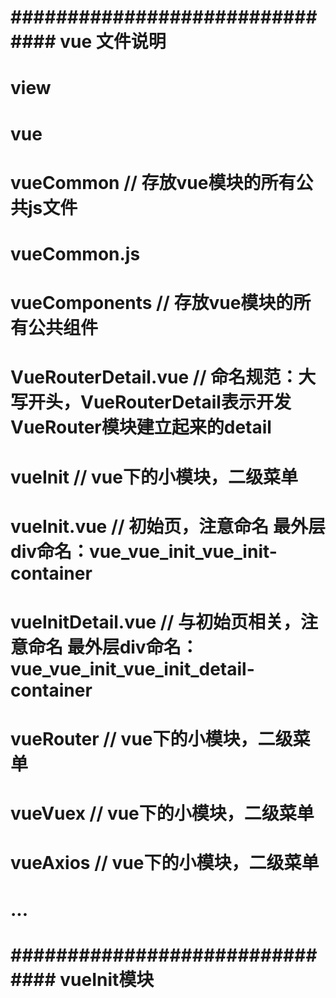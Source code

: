 

# ############################### vue 文件说明 #######################################################################
#     view
#         vue 
#             vueCommon                     // 存放vue模块的所有公共js文件
#                 vueCommon.js 
#             vueComponents                 // 存放vue模块的所有公共组件
#                 VueRouterDetail.vue       // 命名规范：大写开头，VueRouterDetail表示开发VueRouter模块建立起来的detail
#             vueInit                       // vue下的小模块，二级菜单
#                 vueInit.vue               // 初始页，注意命名  最外层div命名：vue_vue_init_vue_init-container
#                 vueInitDetail.vue         // 与初始页相关，注意命名 最外层div命名：vue_vue_init_vue_init_detail-container
#             vueRouter                     // vue下的小模块，二级菜单
#             vueVuex                       // vue下的小模块，二级菜单
#             vueAxios                      // vue下的小模块，二级菜单
#             ...



# ############################### vueInit模块  #######################################################################

